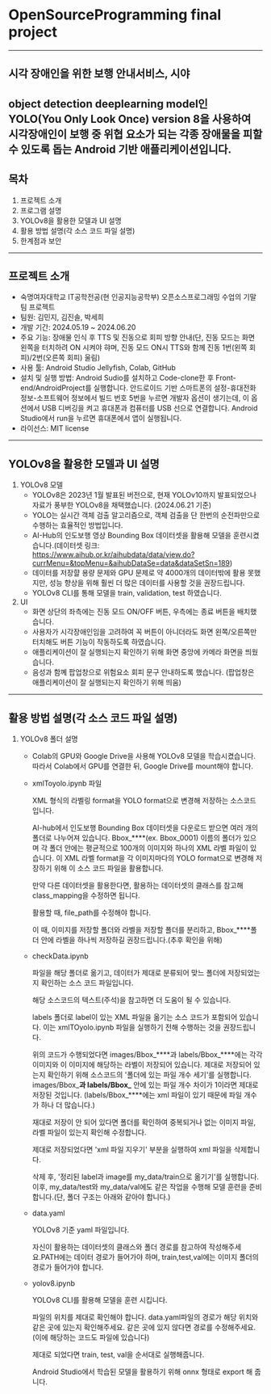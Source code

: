 # OpenSourceProgramming final project
---
## 시각 장애인을 위한 보행 안내서비스, 시야
object detection deeplearning model인 YOLO(You Only Look Once) version 8을 사용하여 시각장애인이 보행 중 위협 요소가 되는 각종 장애물을 피할 수 있도록 돕는 Android 기반 애플리케이션입니다.
---
## 목차
1. 프로젝트 소개
2. 프로그램 설명
3. YOLOv8을 활용한 모델과 UI 설명
4. 활용 방법 설명(각 소스 코드 파일 설명)
5. 한계점과 보안
---
## 프로젝트 소개
+ 숙명여자대학교 IT공학전공(현 인공지능공학부) 오픈소스프로그래밍 수업의 기말 팀 프로젝트
+ 팀원: 김민지, 김진솔, 박세희
+ 개발 기간: 2024.05.19 ~ 2024.06.20
+ 주요 기능: 장애물 인식 후 TTS 및 진동으로 회피 방향 안내(단, 진동 모드는 화면 왼쪽을 터치하려 ON 시켜야 햐며, 진동 모드 ON시 TTS와 함께 진동 1번(왼쪽 회피)/2번(오른쪽 회피) 울림)
+ 사용 툴: Android Studio Jellyfish, Colab, GitHub
+ 설치 및 실행 방법: Android Sudio를 설치하고 Code-clone한 후 Front-end/AndroidProject를 실행합니다. 안드로이드 기반 스마트폰의 설정-휴대전화 정보-소프트웨어 정보에서 빌드 번호 5번을 누르면 개발자 옵션이 생기는데, 이 옵션에서 USB 디버깅을 켜고 휴대폰과 컴퓨터를 USB 선으로 연결합니다. Android Studio에서 run을 누르면 휴대폰에서 앱이 실행됩니다.
+ 라이선스: MIT license
---
## YOLOv8을 활용한 모델과 UI 설명
1. YOLOv8 모델
   - YOLOv8은 2023년 1월 발표된 버전으로, 현재 YOLOv10까지 발표되었으나 자료가 풍부한 YOLOv8을 채택했습니다. (2024.06.21 기준)
   - YOLO는 실시간 객체 검출 알고리즘으로, 객체 검출을 단 한번의 순전파만으로 수행하는 효율적인 방법입니다.
   - AI-Hub의 인도보행 영상 Bounding Box 데이터셋을 활용해 모델을 훈련시켰습니다.(데이터셋 링크: https://www.aihub.or.kr/aihubdata/data/view.do?currMenu=&topMenu=&aihubDataSe=data&dataSetSn=189)
   - 데이터를 저장햘 용량 문제와 GPU 문제로 약 4000개의 데이터밖에 활용 못했지만, 성능 향상을 위해 훨씬 더 많은 데이터를 사용할 것을 권장드립니다.
   - YOLOv8 CLI를 통해 모델을 train, validation, test 하였습니다.
2. UI
   - 화면 상단의 좌측에는 진동 모드 ON/OFF 버튼, 우측에는 종료 버튼을 배치했습니다.
   - 사용자가 시각장애인임을 고려하여 꼭 버튼이 아니더라도 화면 왼쪽/오른쪽만 터치해도 버튼 기능이 작동하도록 하였습니다.
   - 애플리케이션이 잘 실행되는지 확인하기 위해 화면 중앙에 카메라 화면을 띄웠습니다.
   - 음성과 함꼐 팝업창으로 위험요소 회피 문구 안내하도록 했습니다. (팝업창은 애플리케이션이 잘 실행되는지 확인하기 위해 띄움)
---
## 활용 방법 설명(각 소스 코드 파일 설명)
1. YOLOv8 폴더 설명
   - Colab의 GPU와 Google Drive을 사용해 YOLOv8 모델을 학습시켰습니다. 따라서 Colab에서 GPU를 연결한 뒤, Google Drive를 mount해야 합니다.
   - xmlToyolo.ipynb 파일
     

     XML 형식의 라벨링 format을 YOLO format으로 변경해 저장하는 소스코드입니다.
     
     AI-hub에서 인도보행 Bounding Box 데이터셋을 다운로드 받으면 여러 개의 폴더로 나누어져 있습니다. Bbox_****(ex. Bbox_0001) 이름의 폴더가 있으며 각 폴더 안에는 평균적으로 100개의 이미지와 하나의 XML 라벨 파일이 있습니다. 이 XML 라벨 format을 각 이미지마다의 YOLO format으로 변경해 저장하기 위해 이 소스 코드 파일을 활용합니다.
     
     만약 다른 데이터셋을 활용한다면, 활용하는 데이터셋의 클래스를 참고해 class_mapping을 수정하면 됩니다.
  
     활용할 때, file_path를 수정해야 합니다.
  
     
     이 때, 이미지를 저장할 폴더와 라벨을 저장할 폴더를 분리하고, Bbox_****폴더 안에 라벨을 하나씩 저장하길 권장드립니다.(추후 확인을 위해)
     
   - checkData.ipynb
  
     
     파일을 해당 폴더로 옮기고, 데이터가 제대로 분류되어 맞느 폴더에 저장되었는지 확인하는 소스 코드 파일입니다.
  
     
     해당 소스코드의 텍스트(주석)을 참고하면 더 도움이 될 수 있습니다.
  
     
     labels 폴더로 label이 있는 XML 파일을 옮기는 소스 코드가 포함되어 있습니다. 이는 xmlTOyolo.ipynb 파일을 실행하기 전해 수행하는 것을 권장드립니다.
  
     
     위의 코드가 수행되었다면 images/Bbox_****과 labels/Bbox_****에는 각각 이미지와 이 이미지에 해당하는 라벨이 저장되어 있습니다.
     제대로 저장되어 있는지 확인하기 위해 소스코드의 '폴더에 있는 파일 개수 세기'를 실행합니다. images/Bbox_****과 labels/Bbox_**** 안에 있는 파일 개수 차이가 1이라면 제대로 저장된 것입니다. (labels/Bbox_****에는 xml 파일이 있기 때문에 파일 개수가 하나 더 많습니다.)
  
     
     재대로 저장이 안 되어 있다면 폴더를 확인하여 중복되거나 없는 이미지 파일, 라벨 파일이 있는지 확인해 수정합니다.
  
     
     제대로 저장되었다면 'xml 파일 지우기' 부분을 실행하여 xml 파일을 삭제합니다.
  
     
     삭제 후, '정리된 label과 image를 my_data/train으로 옮기기'를 실행합니다. 이후, my_data/test와 my_data/val에도 같은 작업을 수행해 모델 훈련을 준비합니다.(단, 폴더 구조는 아래와 같아야 합니다.)

   - data.yaml
  
     
     YOLOv8 기준 yaml 파일입니다.
  
     
     자신이 활용하는 데이터셋의 클래스와 폴더 경로를 참고하여 작성해주세요.PATH에는 데이터 경로가 들어가야 하며, train,test,val에는 이미지 폴더의 경로가 들어가야 합니다.

   - yolov8.ipynb
  
     
     YOLOv8 CLI를 활용해 모델을 훈련 시킵니다.
  
     
     파일의 위치를 제대로 확인해야 합니다. data.yaml파일의 경로가 해당 위치와 같은 곳에 있는지 확인해주세요. 같은 곳에 있지 않다면 경로를 수정해주세요. (이에 해당하는 코드도 파일에 있습니다)
  
     
     제대로 되었다면 train, test, val을 순서대로 실행해줍니다.
  
     
     Android Studio에서 학습된 모델을 활용하기 위해 onnx 형태로 export 해 줍니다.


